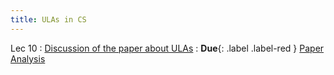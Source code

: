 ```yaml
---
title: ULAs in CS
---
```


Lec 10
: [Discussion of the paper about ULAs](#)
  : **Due**{: .label .label-red } [Paper Analysis](../hw/ula_paper)
